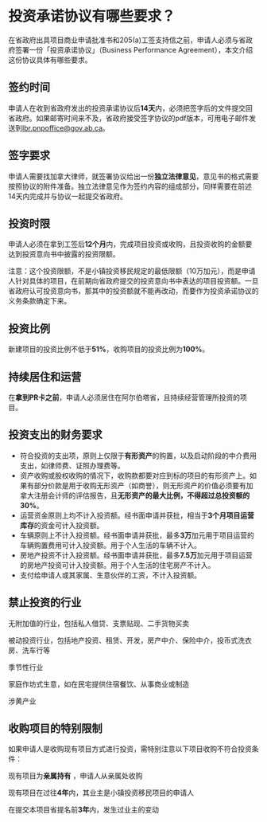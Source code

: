 # 投资承诺协议有哪些要求？

在省政府出具项目商业申请批准书和205(a)工签支持信之前，申请人必须与省政府签署一份「投资承诺协议」（Business Performance Agreement），本文介绍这份协议具体有哪些要求。

## 签约时间

申请人在收到省政府发出的投资承诺协议后**14天**内，必须把签字后的文件提交回省政府。如果邮寄时间来不及，省政府接受签字协议的pdf版本，可用电子邮件发送到[lbr.pnpoffice@gov.ab.ca](mailto:lbr.pnpoffice@gov.ab.ca)。


## 签字要求

申请人需要找加拿大律师，就签署协议给出一份**独立法律意见**，意见书的格式需要按照协议的附件准备。独立法律意见作为签约内容的组成部分，同样需要在前述14天内完成并与协议一起提交省政府。


## 投资时限

申请人必须在拿到工签后**12个月**内，完成项目投资或收购，且投资收购的金额要达到投资意向书中披露的投资限额。

注意：这个投资限额，不是小镇投资移民规定的最低限额（10万加元），而是申请人针对具体的项目，在前期向省政府提交的投资意向书中表达的项目投资额。一旦省政府认可投资意向书，那其中的投资额就不能再改动，而要作为投资承诺协议的义务条款确定下来。

## 投资比例

新建项目的投资比例不低于**51%**，收购项目的投资比例为**100%**。

## 持续居住和运营

在**拿到PR卡之前**，申请人必须居住在阿尔伯塔省，且持续经营管理所投资的项目。

## 投资支出的财务要求

- 符合投资的支出项，原则上仅限于**有形资产**的购置，以及启动阶段的中介费用支出，如律师费、证照办理费等。
- 资产收购或股权收购的情况下，收购款都要对应到标的项目的有形资产上。如果有部分价款是用于收购无形资产（如商誉），则无形资产的价值必须要有加拿大注册会计师的评估报告，且**无形资产的最大比例，不得超过总投资额的30%**。
- 运营资金原则上均不计入投资额。经书面申请并获批，相当于**3个月项目运营库存**的资金可计入投资额。
- 车辆原则上不计入投资额。经书面申请并获批，最多**3万**加元用于项目运营的车辆购置费用可计入投资额。用于个人生活的车辆不计入。
- 房地产投资不计入投资额。经书面申请并获批，最多**7.5万**加元用于项目运营的房地产投资可计入投资额。用于个人生活的住宅房产不计入。
- 支付给申请人或其家属、生意伙伴的工资，不计入投资额。

## 禁止投资的行业

<p class="custom-list"><i class="fa-solid fa-circle-xmark"></i> 无附加值的行业，包括私人借贷、支票贴现、二手货物买卖</p>

<p class="custom-list"><i class="fa-solid fa-circle-xmark"></i> 被动投资行业，包括地产投资、租赁、开发，房产中介、保险中介，投币式洗衣房、洗车行等</p>

<p class="custom-list"><i class="fa-solid fa-circle-xmark"></i> 季节性行业</p>

<p class="custom-list"><i class="fa-solid fa-circle-xmark"></i> 家庭作坊式生意，如在民宅提供住宿餐饮、从事商业或制造</p>

<p class="custom-list"><i class="fa-solid fa-circle-xmark"></i> 涉黄产业</p>


## 收购项目的特别限制

如果申请人是收购现有项目方式进行投资，需特别注意以下项目收购不符合投资条件：

<p class="custom-list"><i class="fa-solid fa-circle-xmark"></i> 现有项目为<b>亲属持有</b> ，申请人从亲属处收购</p>

<p class="custom-list"><i class="fa-solid fa-circle-xmark"></i> 现有项目在过往<b>4年</b>内，其业主是小镇投资移民项目的申请人</p>

<p class="custom-list"><i class="fa-solid fa-circle-xmark"></i> 在提交本项目省提名前<b>3年</b>内，发生过业主的变动</p>





